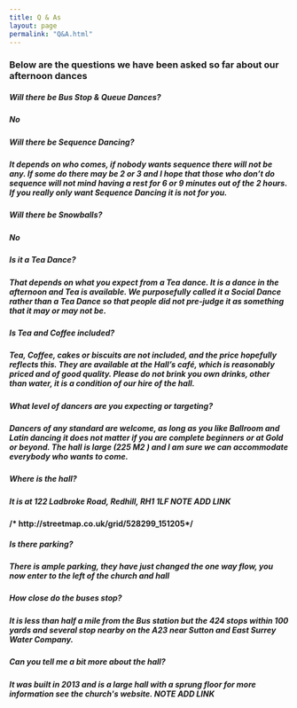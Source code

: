 ```yaml
---
title: Q & As
layout: page
permalink: "Q&A.html"
---
```





<article class="grid_12 Visible">
<h3><strong>Below are the questions we have been asked so far about our afternoon dances</h3>
<h5><strong>Will there be Bus Stop & Queue Dances?</strong></h5>
<h5>No</h5>
<h5><strong>Will there be Sequence Dancing?</strong></h5>
<h5>It depends on who comes, if nobody wants sequence there will not be any. If some do there may be 2 or 3 and I hope that those who don’t do sequence will not mind having a rest for 6 or 9 minutes out of the 2 hours. If you really only want Sequence Dancing it is not for you.</h5>
<h5><strong>Will there be Snowballs?</strong></h5>
<h5>No</h5>
<h5><strong>Is it a Tea Dance?</strong></h5>
<h5>That depends on what you expect from a Tea dance. It is a dance in the afternoon and Tea is available. We purposefully called it a Social Dance rather than a Tea Dance so that people did not pre-judge it as something that it may or may not be.</h5>
<h5><strong>Is Tea and Coffee included?</strong></h5>
<h5>Tea, Coffee, cakes or biscuits are not included, and the price hopefully reflects this. They are available at the Hall’s café, which is reasonably priced and of good quality. Please do not brink you own drinks, other than water, it is a condition of our hire of the hall.</h5>	
<h5><strong>What level of dancers are you expecting or targeting?</strong></h5>
<h5>Dancers of any standard are welcome, as long as you like Ballroom and Latin dancing it does not matter if you are complete beginners or at Gold or beyond. The hall is large (225 M2 ) and I am sure we can accommodate everybody who wants to come. </h5>
<h5><strong>Where is the hall?</strong></h5>
<h5>It is at 122 Ladbroke Road, Redhill, RH1 1LF  NOTE ADD LINK</h5> /* http://streetmap.co.uk/grid/528299_151205*/
<h5><strong>Is there parking?</strong></h5>
<h5>There is ample parking, they have just changed the one way flow, you now enter to the left of the church and hall</h5>
<h5><strong>How close do the buses stop?</strong></h5>
<h5>It is less than half a mile from the Bus station but the 424 stops within 100 yards and several stop nearby on the A23 near Sutton and East Surrey Water Company.</h5>
<h5><strong>Can you tell me a bit more about the hall?</strong></h5>
<h5>It was built in 2013 and is a large hall with a sprung floor for more information see the church's website.  NOTE ADD LINK</h5> 
</article>
